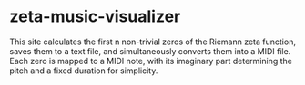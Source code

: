 # zeta-music-visualizer
This site calculates the first n non-trivial zeros of the Riemann zeta function, saves them to a text file, and simultaneously converts them into a MIDI file. Each zero is mapped to a MIDI note, with its imaginary part determining the pitch and a fixed duration for simplicity.
